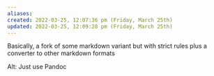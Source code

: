 ```yaml
---
aliases: 
created: 2022-03-25, 12:07:36 pm (Friday, March 25th)
updated: 2022-03-25, 12:09:28 pm (Friday, March 25th)
---
```

Basically, a fork of some markdown variant but with strict rules plus a converter to other markdown formats

Alt: Just use Pandoc
